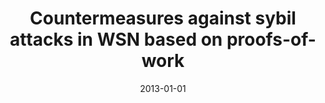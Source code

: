 ---
# Documentation: https://wowchemy.com/docs/managing-content/

title: Countermeasures against sybil attacks in WSN based on proofs-of-work
subtitle: ''
summary: ''
authors:
- Marek Klonowski
- Michał Koza
tags: []
categories: []
date: '2013-01-01'
lastmod: 2022-10-07T05:14:07Z
featured: false
draft: false

# Featured image
# To use, add an image named `featured.jpg/png` to your page's folder.
# Focal points: Smart, Center, TopLeft, Top, TopRight, Left, Right, BottomLeft, Bottom, BottomRight.
image:
  caption: ''
  focal_point: ''
  preview_only: false

# Projects (optional).
#   Associate this post with one or more of your projects.
#   Simply enter your project's folder or file name without extension.
#   E.g. `projects = ["internal-project"]` references `content/project/deep-learning/index.md`.
#   Otherwise, set `projects = []`.
projects: []
publishDate: '2022-10-07T05:14:06.390698Z'
publication_types:
- '1'
abstract: ''
publication: "*WiSec'13 : proceedings of the Sixth ACM Conference on Security and\
  \ Privacy in Wireless and Mobile Networks, Budapest, Hungary, April 17-19, 2013.*"
doi: 10.1145/2462096.2462125
---